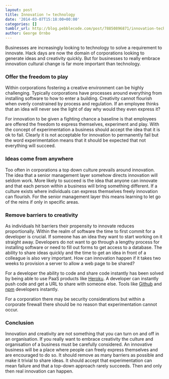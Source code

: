```yaml
---
layout: post
title: Innovation != technology
date: '2014-03-07T15:18:00+00:00'
categories: []
tumblr_url: http://blog.pebblecode.com/post/78850896871/innovation-technology
author: George Ornbo
---
```

<p>Businesses are increasingly looking to technology to solve a requirement to innovate. Hack days are now the domain of corporations looking to generate ideas and creativity quickly. But for businesses to really embrace innovation cultural change is far more important than technology.</p>

<h3>Offer the freedom to play</h3>

<p>Within corporations fostering a creative environment can be highly challenging. Typically corporations have processes around everything from installing software to how to enter a building. Creativity cannot flourish when overly constrained by process and regulation. If an employee thinks that an idea will never see the light of day why would they even express it?</p>

<p>For innovation to be given a fighting chance a baseline is that employees are offered the freedom to express themselves, experiment and play. With the concept of experimentation a business should accept the idea that it is ok to fail. Clearly it is not acceptable for innovation to permanently fail but the word experimentation means that it should be expected that not everything will succeed.</p>

<h3>Ideas come from anywhere</h3>

<p>Too often in corporations a top down culture prevails around innovation. The idea that a senior management layer somehow directs innovation will seldom work. More likely to succeed is the idea that anyone can innovate and that each person within a business will bring something different. If a culture exists where individuals can express themselves freely innovation can flourish. For the senior management layer this means learning to let go of the reins if only in specific areas.</p>

<h3>Remove barriers to creativity</h3>

<p>As individuals hit barriers their propensity to innovate reduces proportionally. Within the realm of software the time to first commit for a developer is crucial. If someone has an idea they want to start working on it straight away. Developers do not want to go through a lengthy process for installing software or need to fill out forms to get access to a database. The ability to share ideas quickly and the time to get an idea in front of a colleague is also very important. How can innovation happen if it takes two weeks to provision a server to allow a web page to be shared?</p>

<p>For a developer the ability to code and share code instantly has been solved by being able to use PaaS products like <a href="https://www.heroku.com/">Heroku</a>. A developer can instantly push code and get a URL to share with someone else. Tools like <a href="https://github.com/">Github</a> and <a href="https://www.npmjs.org/">npm</a>  developers instantly.</p>

<p>For a corporation there may be security considerations but within a corporate firewall there should be no reason that experimentation cannot occur.</p>

<h3>Conclusion</h3>

<p>Innovation and creativity are not something that you can turn on and off in an organisation. If you really want to embrace creativity the culture and organisation of a business must be carefully considered. An innovative business will be a place where people can freely express themselves and are encouraged to do so. It should remove as many barriers as possible and make it trivial to share ideas. It should accept that experimentation can mean failure and that a top-down approach rarely succeeds. Then and only then real innovation can happen.</p>
